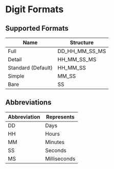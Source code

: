 # Digit Formats
## Supported Formats
| Name               | Structure      |
|--------------------|----------------|
| Full               | DD_HH_MM_SS_MS |
| Detail             | HH_MM_SS_MS    |
| Standard (Default) | HH_MM_SS       |
| Simple             | MM_SS          |
| Bare               | SS             | 

## Abbreviations
| Abbreviation | Represents   | 
|--------------|--------------|
| DD           | Days         |
| HH           | Hours        |
| MM           | Minutes      |
| SS           | Seconds      |
| MS           | Milliseconds |
